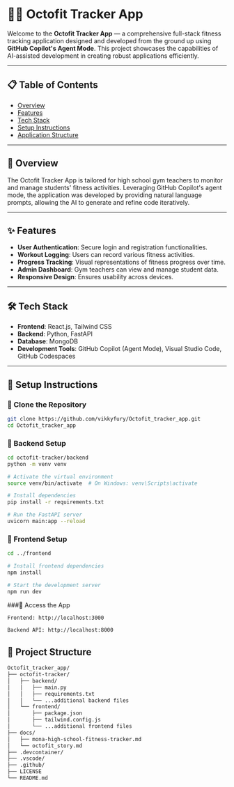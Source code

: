 # 🏋️‍♂️ Octofit Tracker App

Welcome to the **Octofit Tracker App** — a comprehensive full-stack fitness tracking application designed and developed from the ground up using **GitHub Copilot's Agent Mode**. This project showcases the capabilities of AI-assisted development in creating robust applications efficiently.

---

## 📋 Table of Contents

- [Overview](#overview)
- [Features](#features)
- [Tech Stack](#tech-stack)
- [Setup Instructions](#setup-instructions)
- [Application Structure](#application-structure)


---

## 📖 Overview

The Octofit Tracker App is tailored for high school gym teachers to monitor and manage students' fitness activities. Leveraging GitHub Copilot's agent mode, the application was developed by providing natural language prompts, allowing the AI to generate and refine code iteratively.

---

## ✨ Features

- **User Authentication**: Secure login and registration functionalities.  
- **Workout Logging**: Users can record various fitness activities.  
- **Progress Tracking**: Visual representations of fitness progress over time.  
- **Admin Dashboard**: Gym teachers can view and manage student data.  
- **Responsive Design**: Ensures usability across devices.  

---

## 🛠️ Tech Stack

- **Frontend**: React.js, Tailwind CSS  
- **Backend**: Python, FastAPI  
- **Database**: MongoDB  
- **Development Tools**: GitHub Copilot (Agent Mode), Visual Studio Code, GitHub Codespaces  

---

## 🚀 Setup Instructions

### 🔹 Clone the Repository
```bash
git clone https://github.com/vikkyfury/Octofit_tracker_app.git
cd Octofit_tracker_app
```

### 🔹 Backend Setup
```bash
cd octofit-tracker/backend
python -m venv venv

# Activate the virtual environment
source venv/bin/activate  # On Windows: venv\Scripts\activate

# Install dependencies
pip install -r requirements.txt

# Run the FastAPI server
uvicorn main:app --reload

```
### 🔹 Frontend Setup
```bash
cd ../frontend

# Install frontend dependencies
npm install

# Start the development server
npm run dev
```

###🔹 Access the App
```bash
Frontend: http://localhost:3000

Backend API: http://localhost:8000
```

## 📁 Project Structure
```bash
Octofit_tracker_app/
├── octofit-tracker/
│   ├── backend/
│   │   ├── main.py
│   │   ├── requirements.txt
│   │   └── ...additional backend files
│   └── frontend/
│       ├── package.json
│       ├── tailwind.config.js
│       └── ...additional frontend files
├── docs/
│   ├── mona-high-school-fitness-tracker.md
│   └── octofit_story.md
├── .devcontainer/
├── .vscode/
├── .github/
├── LICENSE
└── README.md
```



